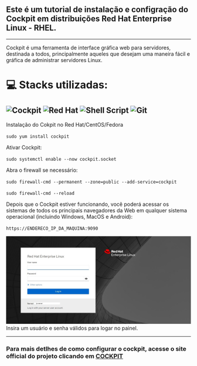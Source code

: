 ## Este é um tutorial de instalação e configração do Cockpit em distribuições Red Hat Enterprise Linux - RHEL.
---
Cockpit é uma ferramenta de interface gráfica web para servidores, destinada a todos, principalmente aqueles que desejam uma maneira fácil e gráfica de administrar servidores Linux.

# 💻 Stacks utilizadas:
![Cockpit](https://camo.githubusercontent.com/c357c39b244a01473099e0364bf20a68edda78929a3da840132bea7a30974f92/68747470733a2f2f696d672e736869656c64732e696f2f7374617469632f76313f7374796c653d666f722d7468652d6261646765266d6573736167653d436f636b70697426636f6c6f723d303036364343266c6f676f3d436f636b706974266c6f676f436f6c6f723d464646464646266c6162656c3d) ![Red Hat](https://img.shields.io/badge/Red%20Hat-EE0000?style=for-the-badge&logo=redhat&logoColor=white) ![Shell Script](https://img.shields.io/badge/shell_script-black.svg?style=for-the-badge&logo=gnu-bash&logoColor=white) ![Git](https://img.shields.io/badge/git-%23F05033.svg?style=for-the-badge&logo=git&logoColor=white)
---

Instalação do Cokpit no Red Hat/CentOS/Fedora

`sudo yum install cockpit`

Ativar Cockpit:

`sudo systemctl enable --now cockpit.socket`

Abra o firewall se necessário:

`sudo firewall-cmd --permanent --zone=public --add-service=cockpit`

`sudo firewall-cmd --reload`

Depois que o Cockpit estiver funcionando, você poderá acessar os sistemas de todos os principais navegadores da Web em qualquer sistema operacional (incluindo Windows, MacOS e Android):

`https://ENDERECO_IP_DA_MAQUINA:9090`



![Cockpit Red Hat Painel](/cockpit-redhat.jpg)
Insira um usuário e senha válidos para logar no painel. 


---

### Para mais detlhes de como configurar o cockpit, acesse o site official do projeto clicando em [COCKPIT](https://cockpit-project.org/)